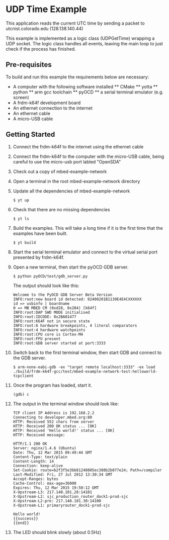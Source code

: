 # UDP Time Example
This application reads the current UTC time by sending a packet to utcnist.colorado.edu (128.138.140.44)

This example is implemented as a logic class (UDPGetTime) wrapping a UDP socket. The logic class handles all events, leaving the main loop to just check if the process has finished.

## Pre-requisites
To build and run this example the requirements below are necessary:
* A computer with the following software installed
** CMake
** yotta
** python
** arm gcc toolchain
** pyOCD
** a serial terminal emulator (e.g. screen)
* A frdm-k64f development board
* An ethernet connection to the internet
* An ethernet cable
* A micro-USB cable

## Getting Started
1. Connect the frdm-k64f to the internet using the ethernet cable
2. Connect the frdm-k64f to the computer with the micro-USB cable, being careful to use the micro-usb port labled "OpenSDA"
3. Check out a copy of mbed-example-network
4. Open a terminal in the root mbed-example-network directory
5. Update all the dependencies of mbed-example-network

    ```
    $ yt up
    ```
    
6. Check that there are no missing dependencies

    ```
    $ yt ls
    ```
    
7. Build the examples. This will take a long time if it is the first time that the examples have been built.

    ```
    $ yt build
    ```
    
8. Start the serial terminal emulator and connect to the virtual serial port presented by frdm-k64f.
9. Open a new terminal, then start the pyOCD GDB server.

    ```
    $ python pyOCD/test/gdb_server.py
    ```
    
    The output should look like this:
    
    ```
    Welcome to the PyOCD GDB Server Beta Version 
    INFO:root:new board id detected: 02400201B1130E4E4CXXXXXX
    id => usbinfo | boardname
    0 => MB MBED CM (0xd28, 0x204) [k64f]
    INFO:root:DAP SWD MODE initialised
    INFO:root:IDCODE: 0x2BA01477
    INFO:root:K64F not in secure state
    INFO:root:6 hardware breakpoints, 4 literal comparators
    INFO:root:4 hardware watchpoints
    INFO:root:CPU core is Cortex-M4
    INFO:root:FPU present
    INFO:root:GDB server started at port:3333
    ```
    
10. Switch back to the first terminal window, then start GDB and connect to the GDB server.

    ```
    $ arm-none-eabi-gdb -ex "target remote localhost:3333" -ex load ./build/frdm-k64f-gcc/test/mbed-example-network-test-helloworld-tcpclient
    ```
    
11. Once the program has loaded, start it.

    ```
    (gdb) c
    ```
    
12. The output in the terminal window should look like:

    ```
	TCP client IP Address is 192.168.2.2
	Connecting to developer.mbed.org:80
	HTTP: Received 552 chars from server
	HTTP: Received 200 OK status ... [OK]
	HTTP: Received 'Hello world!' status ... [OK]
	HTTP: Received message:
	
	HTTP/1.1 200 OK
	Server: nginx/1.4.6 (Ubuntu)
	Date: Thu, 12 Mar 2015 09:49:44 GMT
	Content-Type: text/plain
	Content-Length: 14
	Connection: keep-alive
	Set-Cookie: route=b2f3f5e3bb81248805ec388b2b077e24; Path=/compiler
	Last-Modified: Fri, 27 Jul 2012 13:30:34 GMT
	Accept-Ranges: bytes
	Cache-Control: max-age=36000
	Expires: Thu, 12 Mar 2015 19:50:12 GMT
	X-Upstream-L3: 217.140.101.28:14101
	X-Upstream-L2: sjc_production_router_dock1-prod-sjc
	X-Upstream-L2-pre: 217.140.101.30:14100
	X-Upstream-L1: primaryrouter_dock1-prod-sjc
	
	Hello world!
	{{success}}
	{{end}}
    ```
    
13. The LED should blink slowly (about 0.5Hz)
